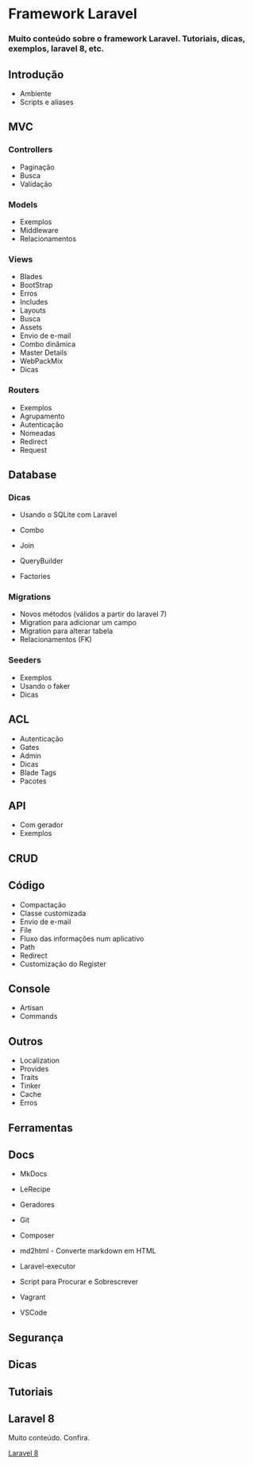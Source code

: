 # Framework Laravel

### Muito conteúdo sobre o framework Laravel. Tutoriais, dicas, exemplos, laravel 8, etc.

## Introdução

- Ambiente
- Scripts e aliases


## MVC

### Controllers

- Paginação
- Busca
- Validação

### Models

- Exemplos
- Middleware
- Relacionamentos

### Views

- Blades
- BootStrap
- Erros
- Includes
- Layouts
- Busca
- Assets
- Envio de e-mail
- Combo dinâmica
- Master Details
- WebPackMix
- Dicas

### Routers

- Exemplos
- Agrupamento
- Autenticação
- Nomeadas
- Redirect
- Request


## Database

### Dicas

- Usando o SQLite com Laravel
- Combo
- Join
- QueryBuilder

- Factories

### Migrations

- Novos métodos (válidos a partir do laravel 7)
- Migration para adicionar um campo
- Migration para alterar tabela
- Relacionamentos (FK)

### Seeders

- Exemplos
- Usando o faker
- Dicas


## ACL

- Autenticação
- Gates
- Admin
- Dicas
- Blade Tags
- Pacotes


## API

- Com gerador
- Exemplos


## CRUD


## Código

- Compactação
- Classe customizada
- Envio de e-mail
- File
- Fluxo das informações num aplicativo
- Path
- Redirect
- Customização do Register


## Console
- Artisan
- Commands


## Outros
- Localization
- Provides
- Traits
- Tinker
- Cache
- Erros

## Ferramentas

## Docs
- MkDocs
- LeRecipe

- Geradores
- Git
- Composer
- md2html - Converte markdown em HTML
- Laravel-executor
- Script para Procurar e Sobrescrever
- Vagrant
- VSCode

## Segurança

## Dicas

## Tutoriais

## Laravel 8

Muito conteúdo. Confira.

[Laravel 8](laravel8)

